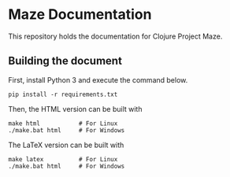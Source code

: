 # Maze Documentation
This repository holds the documentation for Clojure Project Maze.

## Building the document
First, install Python 3 and execute the command below.
```
pip install -r requirements.txt
```

Then, the HTML version can be built with
```
make html           # For Linux
./make.bat html     # For Windows
```

The LaTeX version can be built with
```
make latex          # For Linux
./make.bat html     # For Windows
```
